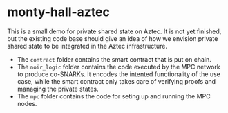 # monty-hall-aztec

This is a small demo for private shared state on Aztec. It is not yet finished, but the existing code base should give an idea of how we envision private shared state to be integrated in the Aztec infrastructure.

- The `contract` folder contains the smart contract that is put on chain.
- The `noir_logic` folder contains the code executed by the MPC network to produce co-SNARKs. It encodes the intented functionality of the use case, while the smart contract only takes care of verifying proofs and managing the private states.
- The `mpc` folder contains the code for seting up and running the MPC nodes.
